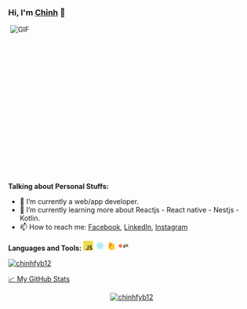 ### Hi, I'm [Chỉnh](https://chinhportfolio.web.app/) 👋

<img align="right" alt="GIF" src="https://github.com/abhisheknaiidu/abhisheknaiidu/blob/master/code.gif?raw=true" width="500" height="320" />

**Talking about Personal Stuffs:**
- 🔭 I’m currently a web/app developer.
- 🌱 I’m currently learning more about Reactjs - React native - Nestjs - Kotlin.
- 📫 How to reach me: [Facebook](https://www.facebook.com/pdc0102), [LinkedIn](https://www.linkedin.com/in/phạm-chỉnh-a244971a7), [Instagram](https://www.instagram.com/chinhfyb12)

**Languages and Tools:**
<code><img height="20" src="https://raw.githubusercontent.com/github/explore/80688e429a7d4ef2fca1e82350fe8e3517d3494d/topics/javascript/javascript.png"></code>
<code><img height="20" src="https://raw.githubusercontent.com/github/explore/80688e429a7d4ef2fca1e82350fe8e3517d3494d/topics/react/react.png"></code>
<code><img height="20" src="https://raw.githubusercontent.com/github/explore/80688e429a7d4ef2fca1e82350fe8e3517d3494d/topics/firebase/firebase.png"></code>
<code><img height="20" src="https://raw.githubusercontent.com/github/explore/80688e429a7d4ef2fca1e82350fe8e3517d3494d/topics/git/git.png"></code>

<a href="https://github.com/chinhfyb12" align="start"> <img src="https://github-readme-stats.vercel.app/api/top-langs/?username=chinhfyb12&theme=gotham&hide_langs_below=1" alt="chinhfyb12" />
  
 📈 My GitHub Stats
<p align="center"><a href="https://github.com/chinhfyb12" align="center"> <img src="https://github-readme-stats.vercel.app/api?username=chinhfyb12&show_icons=true&theme=gotham" alt="chinhfyb12" />
